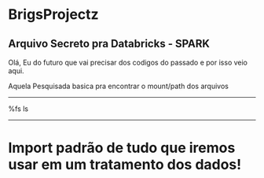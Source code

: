 # BrigsProjectz
Arquivo Secreto pra Databricks - SPARK
----------------------------------------
Olá, Eu do futuro que vai precisar dos codigos do passado e por isso veio aqui.

Aquela Pesquisada basica pra encontrar o mount/path dos arquivos
____
%fs
ls
____
# Import padrão de tudo que iremos usar em um tratamento dos dados!
